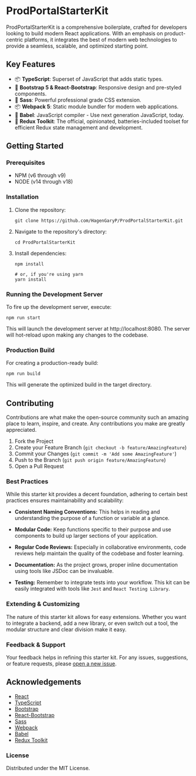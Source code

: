 # ProdPortalStarterKit

ProdPortalStarterKit is a comprehensive boilerplate, crafted for developers looking to build modern React applications. With an emphasis on product-centric platforms, it integrates the best of modern web technologies to provide a seamless, scalable, and optimized starting point.

## Key Features

- 📦 **TypeScript**: Superset of JavaScript that adds static types.
- 🎨 **Bootstrap 5 & React-Bootstrap**: Responsive design and pre-styled components.
- 💅 **Sass**: Powerful professional grade CSS extension.
- 📦 **Webpack 5**: Static module bundler for modern web applications.
- 🚀 **Babel**: JavaScript compiler - Use next generation JavaScript, today.
- 💾 **Redux Toolkit**: The official, opinionated, batteries-included toolset for efficient Redux state management and development.

## Getting Started

### Prerequisites

- NPM (v6 through v9)
- NODE (v14 through v18)

### Installation

1. Clone the repository:
   ```
   git clone https://github.com/HagenGaryP/ProdPortalStarterKit.git
   ```
2. Navigate to the repository's directory:
   ```
   cd ProdPortalStarterKit
   ```
3. Install dependencies:
     ```
     npm install

     # or, if you're using yarn
     yarn install
     ```

### Running the Development Server

To fire up the development server, execute:
```
npm run start
```
This will launch the development server at http://localhost:8080. The server will hot-reload upon making any changes to the codebase.


### Production Build

For creating a production-ready build:
```
npm run build
```
This will generate the optimized build in the target directory.


## Contributing

Contributions are what make the open-source community such an amazing place to learn, inspire, and create. Any contributions you make are greatly appreciated.

1. Fork the Project
2. Create your Feature Branch (`git checkout -b feature/AmazingFeature`)
3. Commit your Changes (`git commit -m 'Add some AmazingFeature'`)
4. Push to the Branch (`git push origin feature/AmazingFeature`)
5. Open a Pull Request


### Best Practices

While this starter kit provides a decent foundation, adhering to certain best practices ensures maintainability and scalability:

* **Consistent Naming Conventions:** This helps in reading and understanding the purpose of a function or variable at a glance.

* **Modular Code:** Keep functions specific to their purpose and use components to build up larger sections of your application.

* **Regular Code Reviews:** Especially in collaborative environments, code reviews help maintain the quality of the codebase and foster learning.

* **Documentation:** As the project grows, proper inline documentation using tools like JSDoc can be invaluable.

* **Testing:** Remember to integrate tests into your workflow. This kit can be easily integrated with tools like `Jest` and `React Testing Library`.


### Extending & Customizing
The nature of this starter kit allows for easy extensions. Whether you want to integrate a backend, add a new library, or even switch out a tool, the modular structure and clear division make it easy.


### Feedback & Support
Your feedback helps in refining this starter kit. For any issues, suggestions, or feature requests, please [open a new issue](https://github.com/HagenGaryP/ProdPortalStarterKit/issues).


## Acknowledgements

* [React](https://reactjs.org/)
* [TypeScript](https://www.typescriptlang.org/)
* [Bootstrap](https://getbootstrap.com/)
* [React-Bootstrap](https://react-bootstrap.github.io/)
* [Sass](https://sass-lang.com/)
* [Webpack](https://webpack.js.org/)
* [Babel](https://babeljs.io/)
* [Redux Toolkit](https://redux-toolkit.js.org/)


### License

Distributed under the MIT License.
